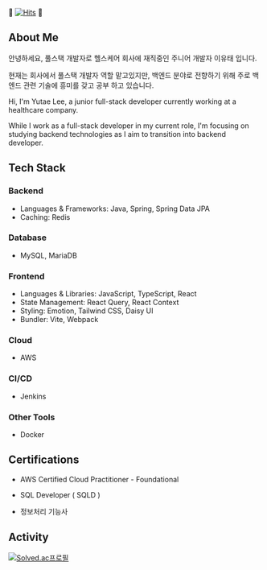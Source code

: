 <div align=cleft>

👋 [![Hits](https://hits.seeyoufarm.com/api/count/incr/badge.svg?url=https%3A%2F%2Fgithub.com%2Fdobidugi)](https://hits.seeyoufarm.com) 👋

## About Me

안녕하세요, 풀스택 개발자로 헬스케어 회사에 재직중인 주니어 개발자 이유태 입니다.

현재는 회사에서 풀스택 개발자 역할 맡고있지만, 백엔드 분야로 전향하기 위해 주로 백엔드 관련 기술에 흥미를 갖고 공부 하고 있습니다.

Hi, I'm Yutae Lee, a junior full-stack developer currently working at a healthcare company.

While I work as a full-stack developer in my current role, I'm focusing on studying backend technologies as I aim to transition into backend developer.

## Tech Stack

### Backend

- Languages & Frameworks: Java, Spring, Spring Data JPA
- Caching: Redis

### Database

- MySQL, MariaDB

### Frontend

- Languages & Libraries: JavaScript, TypeScript, React
- State Management: React Query, React Context
- Styling: Emotion, Tailwind CSS, Daisy UI
- Bundler: Vite, Webpack

### Cloud

- AWS

### CI/CD

- Jenkins

### Other Tools

- Docker

## Certifications

- AWS Certified Cloud Practitioner - Foundational

- SQL Developer ( SQLD )

- 정보처리 기능사

## Activity

[![Solved.ac프로필](http://mazassumnida.wtf/api/v2/generate_badge?boj=dobidugi)](https://solved.ac/dobidugi)

</div>

<!--[![Top Langs](https://github-readme-stats.vercel.app/api/top-langs/?username=dobidugi&hide=c)](https://github.com/anuraghazra/github-readme-stats) -->

<!--
**dobidugi/dobidugi** is a ✨ _special_ ✨ repository because its `README.md` (this file) appears on your GitHub profile.

Here are some ideas to get you started:

- 🔭 I’m currently working on ...
- 🌱 I’m currently learning ...
- 👯 I’m looking to collaborate on ...
- 🤔 I’m looking for help with ...
- 💬 Ask me about ...
- 📫 How to reach me: ...
- 😄 Pronouns: ...
- ⚡ Fun fact: ...
-->
